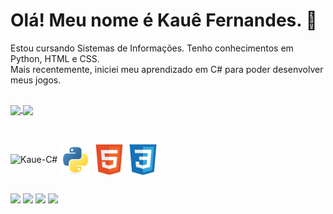 <h1>Olá! Meu nome é Kauê Fernandes. 👋</h1>

<p> Estou cursando Sistemas de Informações. Tenho conhecimentos em Python, HTML e CSS.
  <br>
  Mais recentemente, iniciei meu aprendizado em C# para poder desenvolver meus jogos. 
</p>

##

<a href="https://github.com/kaue-fernandescp/github-readme-stats">
  <img height=175 align="center" src="https://github-readme-stats.vercel.app/api?username=kaue-fernandescp&show_icons=true&theme=transparent" />
</a>
<a href="https://github.com/kaue-fernandescp/convoychat">
  <img height=125 align="center" src="https://github-readme-stats.vercel.app/api/top-langs?username=kaue-fernandescp&layout=compact&langs_count=8&card_width=320&theme=transparent" />
</a>

##

<div style="display: inline_block"><br>
  <img align="center" alt="Kaue-C#" height="50" width="50" src="https://gistcdn.githack.com/johndward01/95c1d09de9e3707cfb4154989962376d/raw/f74007782421219d9e9ab4b6a27de2e172a8b714/csharp-logo.svg">
 <img align="center" alt="Kaue-Py" height="50" width="50" src="https://raw.githubusercontent.com/devicons/devicon/master/icons/python/python-original.svg">
  <img align="center" alt="Kaue-HTML" height="50" width="50" src="https://raw.githubusercontent.com/devicons/devicon/master/icons/html5/html5-original.svg">
  <img align="center" alt="Kaue-CSS" height="50" width="50" src="https://raw.githubusercontent.com/devicons/devicon/master/icons/css3/css3-original.svg">
</div>

##

<div>
  <a href="https://www.linkedin.com/in/kau%C3%AA-fernandes-410a82275?utm_source=share&utm_campaign=share_via&utm_content=profile&utm_medium=android_app target="_blank"><img src="https://img.shields.io/badge/-LinkedIn-%230077B5?style=for-the-badge&logo=linkedin&logoColor=white" target="_blank"></a>
  <a href="https://www.instagram.com/kauefernandescp/profilecard/?igsh=MTRlaDFpdGxuaGZudg== target="_blank"><img src="https://img.shields.io/badge/-Instagram-%23E4405F?style=for-the-badge&logo=instagram&logoColor=white" target="_blank"></a>
  <a href="mailto: kauefcpereira@gmail.com" target="_blank"><img src="https://img.shields.io/badge/-Gmail-%23333?style=for-the-badge&logo=gmail&logoColor=white" target="_blank"></a>
  <a href="https://discord.gg/ target="_blank"><img src="https://img.shields.io/badge/Discord-7289DA?style=for-the-badge&logo=discord&logoColor=white" target="_blank"></a>
</div>
